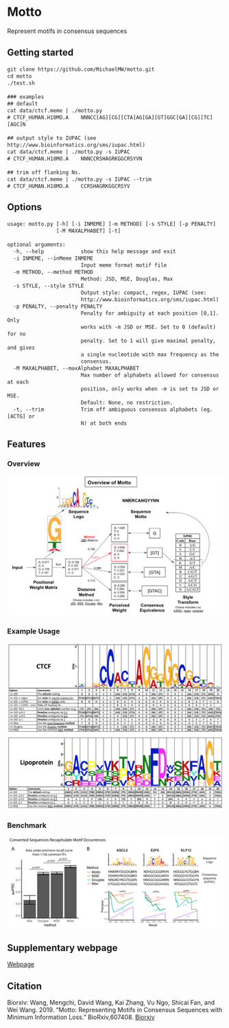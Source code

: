 # Motto
Represent motifs in consensus sequences

## Getting started
```
git clone https://github.com/MichaelMW/motto.git
cd motto
./test.sh

### examples
## default
cat data/ctcf.meme | ./motto.py
# CTCF_HUMAN.H10MO.A	NNNCC[AG][CG][CTA]AG[GA][GT]GGC[GA][CG][TC][AGC]N

## output style to IUPAC (see http://www.bioinformatics.org/sms/iupac.html)
cat data/ctcf.meme | ./motto.py -s IUPAC
# CTCF_HUMAN.H10MO.A	NNNCCRSHAGRKGGCRSYVN

## trim off flanking Ns.
cat data/ctcf.meme | ./motto.py -s IUPAC --trim
# CTCF_HUMAN.H10MO.A	CCRSHAGRKGGCRSYV

```
## Options
```
usage: motto.py [-h] [-i INMEME] [-m METHOD] [-s STYLE] [-p PENALTY]
                [-M MAXALPHABET] [-t]

optional arguments:
  -h, --help            show this help message and exit
  -i INMEME, --inMeme INMEME
                        Input meme format motif file
  -m METHOD, --method METHOD
                        Method: JSD, MSE, Douglas, Max
  -s STYLE, --style STYLE
                        Output style: compact, regex, IUPAC (see:
                        http://www.bioinformatics.org/sms/iupac.html)
  -p PENALTY, --penalty PENALTY
                        Penalty for ambiguity at each position [0,1]. Only
                        works with -m JSD or MSE. Set to 0 (default) for no
                        penalty. Set to 1 will give maximal penalty, and gives
                        a single nucleotide with max frequency as the
                        consensus.
  -M MAXALPHABET, --maxAlphabet MAXALPHABET
                        Max number of alphabets allowed for consensus at each
                        position, only works when -m is set to JSD or MSE.
                        Default: None, no restriction.
  -t, --trim            Trim off ambiguous consensus alphabets (eg. [ACTG] or
                        N) at both ends
```


## Features
### Overview
![Overview](https://github.com/MichaelMW/motto/blob/master/figures/Fig1.overview.png "Overview")
### Example Usage
![Example usage: CTCF](https://github.com/MichaelMW/motto/blob/master/figures/Fig2.1.ctcf.png "Example usage: CTCF")
![Example usage: lipoprotein](https://github.com/MichaelMW/motto/blob/master/figures/Fig2.2.lipoAA.png "Example usage: lipoprotein")
### Benchmark
![Benchmark](https://github.com/MichaelMW/motto/blob/master/figures/Fig3.benchmark.png "Benchmark")

## Supplementary webpage
[Webpage](http://wanglab.ucsd.edu/star/motto/ "Webpage")

## Citation
Biorxiv:
Wang, Mengchi, David Wang, Kai Zhang, Vu Ngo, Shicai Fan, and Wei Wang. 2019. “Motto: Representing Motifs in Consensus Sequences with Minimum Information Loss.” BioRxiv,607408.
[Biorxiv](https://www.biorxiv.org/content/10.1101/607408v1?rss=1)

